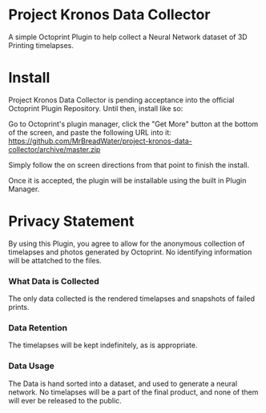 # Project Kronos Data Collector
A simple Octoprint Plugin to help collect a Neural Network dataset of 3D Printing timelapses.

# Install
Project Kronos Data Collector is pending acceptance into the official Octoprint Plugin Repository. Until then, install like so:

Go to Octoprint's plugin manager, click the "Get More" button at the bottom of the screen, and paste the following URL into it: https://github.com/MrBreadWater/project-kronos-data-collector/archive/master.zip

Simply follow the on screen directions from that point to finish the install.

Once it is accepted, the plugin will be installable using the built in Plugin Manager.
<br>
# Privacy Statement

By using this Plugin, you agree to allow for the anonymous collection of timelapses and photos generated by Octoprint. No identifying information will be attatched to the files. 

### What Data is Collected

The only data collected is the rendered timelapses and snapshots of failed prints.

### Data Retention

The timelapses will be kept indefinitely, as is appropriate.

### Data Usage

The Data is hand sorted into a dataset, and used to generate a neural network. No timelapses will be a part of the final product, and none of them will ever be released to the public.
